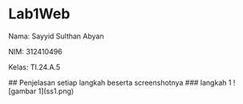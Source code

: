# Lab1Web
<P>Nama: Sayyid Sulthan Abyan</P>
<p>NIM: 312410496</p>
<p>Kelas: TI.24.A.5</p>
## Penjelasan setiap langkah beserta screenshotnya
### langkah 1
![gambar 1](ss1.png)
